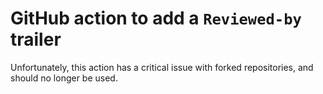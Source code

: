 # GitHub action to add a `Reviewed-by` trailer

Unfortunately, this action has a critical issue with forked repositories, and should no longer be used.
